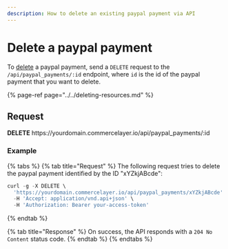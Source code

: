 ```yaml
---
description: How to delete an existing paypal payment via API
---
```


# Delete a paypal payment

To <a href="https://docs.commercelayer.io/developers/deleting-resources" target="_blank">delete</a> a paypal payment, send a `DELETE` request to the `/api/paypal_payments/:id` endpoint, where `id` is the id of the paypal payment that you want to delete.

{% page-ref page="../../deleting-resources.md" %}

## Request

**DELETE** https://<i></i>yourdomain.commercelayer.io/api/paypal_payments/:id

### Example

{% tabs %}
{% tab title="Request" %}
The following request tries to delete the paypal payment identified by the ID "xYZkjABcde":

```javascript
curl -g -X DELETE \
  'https://yourdomain.commercelayer.io/api/paypal_payments/xYZkjABcde' \
  -H 'Accept: application/vnd.api+json' \
  -H 'Authorization: Bearer your-access-token'
```
{% endtab %}

{% tab title="Response" %}
On success, the API responds with a `204 No Content` status code.
{% endtab %}
{% endtabs %}

